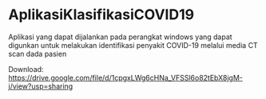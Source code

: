 # AplikasiKlasifikasiCOVID19
Aplikasi yang dapat dijalankan pada perangkat windows yang dapat digunkan untuk melakukan identifikasi penyakit COVID-19 melalui media CT scan dada pasien

Download: https://drive.google.com/file/d/1cpgxLWg6cHNa_VFSSl6o82tEbX8jgM-j/view?usp=sharing
